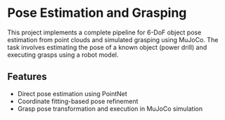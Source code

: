 # Pose Estimation and Grasping 

This project implements a complete pipeline for 6-DoF object pose estimation from point clouds and simulated grasping using MuJoCo. The task involves estimating the pose of a known object (power drill) and executing grasps using a robot model.

## Features
- Direct pose estimation using PointNet
- Coordinate fitting-based pose refinement
- Grasp pose transformation and execution in MuJoCo simulation
